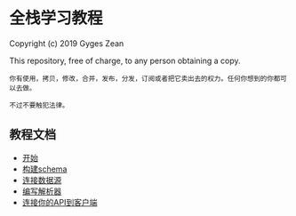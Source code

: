 # 全栈学习教程

Copyright (c) 2019 Gyges Zean

This repository, free of charge, to any person obtaining a copy.

`你有使用，拷贝，修改，合并，发布，分发，订阅或者把它卖出去的权力。任何你想到的你都可以去做。`

`不过不要触犯法律。`

## 教程文档

- [开始](./doc/get_started.md)
- [构建schema](./doc/build_a_schema.md)
- [连接数据源](./doc/hook_up_datasource.md)
- [编写解析器](./doc/graph_resolvers.md)
- [连接你的API到客户端](./doc/connect_client_api.md)
